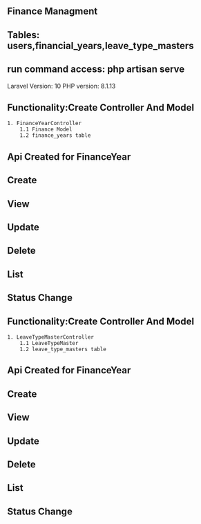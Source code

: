 ## Finance Managment
## Tables: users,financial_years,leave_type_masters
## run command access: php artisan serve

Laravel Version: 10
PHP version: 8.1.13

## Functionality:Create Controller And Model
    1. FinanceYearController
        1.1 Finance Model 
        1.2 finance_years table
## Api Created for FinanceYear
## Create
## View
## Update
## Delete
## List
## Status Change

## Functionality:Create Controller And Model
    1. LeaveTypeMasterController
        1.1 LeaveTypeMaster 
        1.2 leave_type_masters table
## Api Created for FinanceYear
## Create
## View
## Update
## Delete
## List
## Status Change
